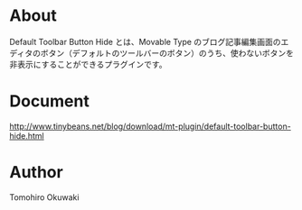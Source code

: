 # About

Default Toolbar Button Hide とは、Movable Type のブログ記事編集画面のエディタのボタン（デフォルトのツールバーのボタン）のうち、使わないボタンを非表示にすることができるプラグインです。

# Document

http://www.tinybeans.net/blog/download/mt-plugin/default-toolbar-button-hide.html

# Author

Tomohiro Okuwaki